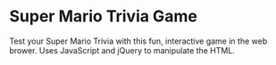 # Super Mario Trivia Game

Test your Super Mario Trivia with this fun, interactive game in the web brower.  Uses JavaScript and jQuery to manipulate the HTML.
